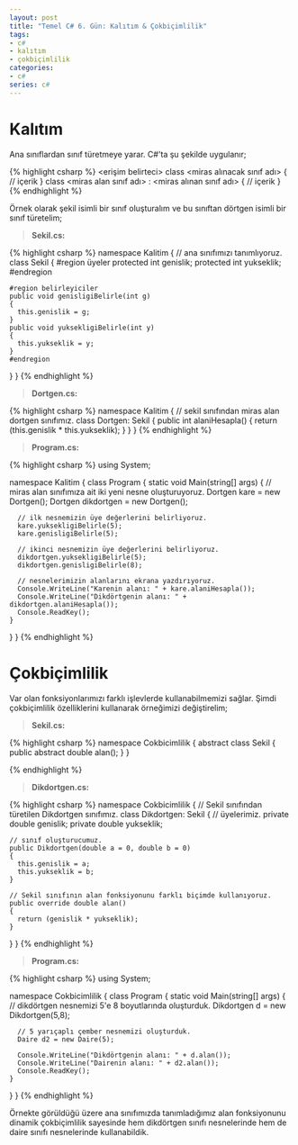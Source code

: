 ```yaml
---
layout: post
title: "Temel C# 6. Gün: Kalıtım & Çokbiçimlilik"
tags:
- c#
- kalıtım
- çokbiçimlilik
categories:
- c#
series: c#
---
```


# **Kalıtım**  
Ana sınıflardan sınıf türetmeye yarar. C#'ta şu şekilde uygulanır;  

{% highlight csharp %}
<erişim belirteci> class <miras alınacak sınıf adı>
{
   // içerik
}
class <miras alan sınıf adı> : <miras alınan sınıf adı>
{
   // içerik
}
{% endhighlight %}  

Örnek olarak şekil isimli bir sınıf oluşturalım ve bu sınıftan dörtgen isimli bir sınıf türetelim;  

>**Sekil.cs:**  

{% highlight csharp %}
namespace Kalitim
{
  // ana sınıfımızı tanımlıyoruz.
  class Sekil
  {
    #region üyeler
    protected int genislik;
    protected int yukseklik;
    #endregion

    #region belirleyiciler
    public void genisligiBelirle(int g)
    {
      this.genislik = g;
    }
    public void yuksekligiBelirle(int y)
    {
      this.yukseklik = y;
    }
    #endregion
  }
}
{% endhighlight %}  

>**Dortgen.cs:**  

{% highlight csharp %}
namespace Kalitim
{
  // sekil sınıfından miras alan dortgen sınıfımız.
  class Dortgen: Sekil
  {
    public int alaniHesapla()
    {
      return (this.genislik * this.yukseklik);
    }
  }
}
{% endhighlight %}  

>**Program.cs:**  

{% highlight csharp %}
using System;

namespace Kalitim
{
  class Program
  {
    static void Main(string[] args)
    {
      // miras alan sınıfımıza ait iki yeni nesne oluşturuyoruz.
      Dortgen kare = new Dortgen();
      Dortgen dikdortgen = new Dortgen();

      // ilk nesnemizin üye değerlerini belirliyoruz.
      kare.yuksekligiBelirle(5);
      kare.genisligiBelirle(5);

      // ikinci nesnemizin üye değerlerini belirliyoruz.
      dikdortgen.yuksekligiBelirle(5);
      dikdortgen.genisligiBelirle(8);

      // nesnelerimizin alanlarını ekrana yazdırıyoruz.
      Console.WriteLine("Karenin alanı: " + kare.alaniHesapla());
      Console.WriteLine("Dikdörtgenin alanı: " + dikdortgen.alaniHesapla());
      Console.ReadKey();
    }
  }
}
{% endhighlight %}  

# **Çokbiçimlilik**  
Var olan fonksiyonlarımızı farklı işlevlerde kullanabilmemizi sağlar. Şimdi çokbiçimlilik özelliklerini kullanarak örneğimizi değiştirelim;  


>**Sekil.cs:**  

{% highlight csharp %}
namespace Cokbicimlilik
{
  abstract class Sekil
  {
    public abstract double alan();
  }
}

{% endhighlight %}  

>**Dikdortgen.cs:**  

{% highlight csharp %}
namespace Cokbicimlilik
{
  // Sekil sınıfından türetilen Dikdortgen sınıfımız.
  class Dikdortgen: Sekil
  {
    // üyelerimiz.
    private double genislik;
    private double yukseklik;

    // sınıf oluşturucumuz.
    public Dikdortgen(double a = 0, double b = 0)
    {
      this.genislik = a;
      this.yukseklik = b;
    }

    // Sekil sınıfının alan fonksiyonunu farklı biçimde kullanıyoruz.
    public override double alan()
    {
      return (genislik * yukseklik);
    }

  }
}
{% endhighlight %}  

>**Program.cs:**  

{% highlight csharp %}
using System;

namespace Cokbicimlilik
{
  class Program
  {
    static void Main(string[] args)
    {
      // dikdörtgen nesnemizi 5'e 8 boyutlarında oluşturduk.
      Dikdortgen d = new Dikdortgen(5,8);

      // 5 yarıçaplı çember nesnemizi oluşturduk.
      Daire d2 = new Daire(5);

      Console.WriteLine("Dikdörtgenin alanı: " + d.alan());
      Console.WriteLine("Dairenin alanı: " + d2.alan());
      Console.ReadKey();
    }
  }
}
{% endhighlight %}  

Örnekte görüldüğü üzere ana sınıfımızda tanımladığımız alan fonksiyonunu dinamik çokbiçimlilik sayesinde hem dikdörtgen sınıfı nesnelerinde hem de daire sınıfı nesnelerinde kullanabildik.  
